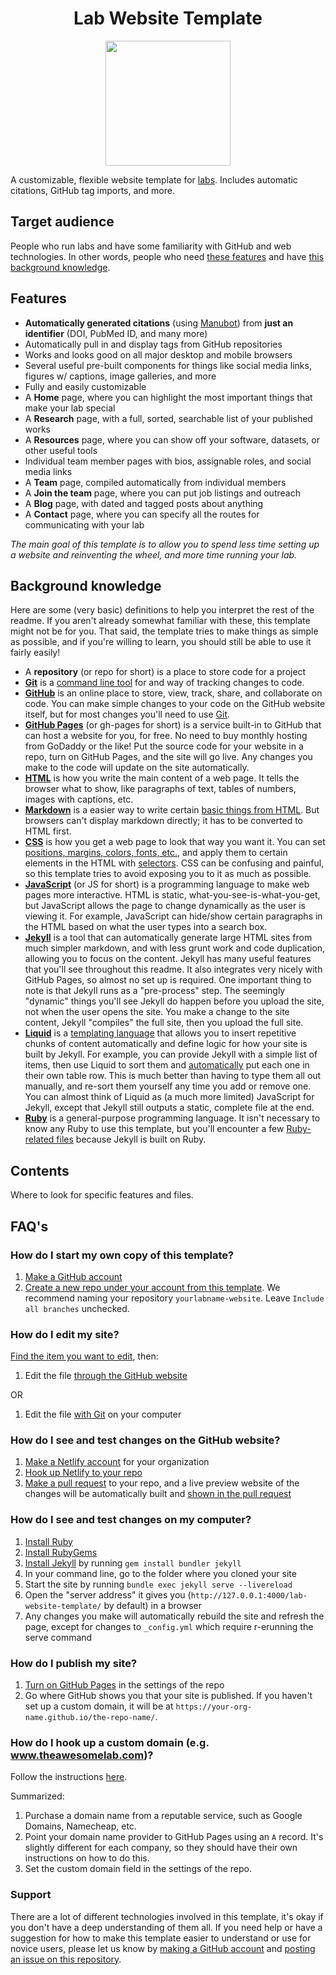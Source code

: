 <h1 align="center">Lab Website Template</h1>
<p align="center"><img height="200" src="https://github.com/greenelab/lab-website-template/blob/master/mascot.png?raw=true"></p>

A customizable, flexible website template for [labs](https://www.greenelab.com/). Includes automatic citations, GitHub tag imports, and more.

## Target audience

People who run labs and have some familiarity with GitHub and web technologies.
In other words, people who need [these features](#features) and have [this background knowledge](#background-knowledge).

## Features

- **Automatically generated citations** (using [Manubot](https://manubot.org)) from **just an identifier** (DOI, PubMed ID, and many more)
- Automatically pull in and display tags from GitHub repositories
- Works and looks good on all major desktop and mobile browsers
- Several useful pre-built components for things like social media links, figures w/ captions, image galleries, and more
- Fully and easily customizable
- A **Home** page, where you can highlight the most important things that make your lab special
- A **Research** page, with a full, sorted, searchable list of your published works
- A **Resources** page, where you can show off your software, datasets, or other useful tools
- Individual team member pages with bios, assignable roles, and social media links
- A **Team** page, compiled automatically from individual members
- A **Join the team** page, where you can put job listings and outreach
- A **Blog** page, with dated and tagged posts about anything
- A **Contact** page, where you can specify all the routes for communicating with your lab

_The main goal of this template is to allow you to spend less time setting up a website and reinventing the wheel, and more time running your lab._

## Background knowledge

Here are some (very basic) definitions to help you interpret the rest of the readme.
If you aren't already somewhat familiar with these, this template might not be for you.
That said, the template tries to make things as simple as possible, and if you're willing to learn, you should still be able to use it fairly easily!

- A **repository** (or repo for short) is a place to store code for a project
- **[Git](https://try.github.io/)** is a [command line tool](https://en.wikipedia.org/wiki/Command-line_interface) for and way of tracking changes to code.
- **[GitHub](https://github.com/)** is an online place to store, view, track, share, and collaborate on code.
  You can make simple changes to your code on the GitHub website itself, but for most changes you'll need to use [Git](https://git-scm.com/).
- **[GitHub Pages](https://pages.github.com/)** (or gh-pages for short) is a service built-in to GitHub that can host a website for you, for free.
  No need to buy monthly hosting from GoDaddy or the like!
  Put the source code for your website in a repo, turn on GitHub Pages, and the site will go live.
  Any changes you make to the code will update on the site automatically.
- **[HTML](https://developer.mozilla.org/en-US/docs/Web/HTML)** is how you write the main content of a web page.
  It tells the browser what to show, like paragraphs of text, tables of numbers, images with captions, etc.
- **[Markdown](https://en.wikipedia.org/wiki/Markdown)** is a easier way to write certain [basic things from HTML](https://commonmark.org/help/).
  But browsers can't display markdown directly; it has to be converted to HTML first.
- **[CSS](https://developer.mozilla.org/en-US/docs/Web/CSS)** is how you get a web page to look that way you want it.
  You can set [positions, margins, colors, fonts, etc.](https://developer.mozilla.org/en-US/docs/Web/CSS/Reference#Keyword_index), and apply them to certain elements in the HTML with [selectors](https://developer.mozilla.org/en-US/docs/Learn/CSS/Building_blocks/Selectors).
  CSS can be confusing and painful, so this template tries to avoid exposing you to it as much as possible.
- **[JavaScript](https://developer.mozilla.org/en-US/docs/Glossary/JavaScript)** (or JS for short) is a programming language to make web pages more interactive.
  HTML is static, what-you-see-is-what-you-get, but JavaScript allows the page to change dynamically as the user is viewing it.
  For example, JavaScript can hide/show certain paragraphs in the HTML based on what the user types into a search box.
- **[Jekyll](https://jekyllrb.com/)** is a tool that can automatically generate large HTML sites from much simpler markdown, and with less grunt work and code duplication, allowing you to focus on the content.
  Jekyll has many useful features that you'll see throughout this readme.
  It also integrates very nicely with GitHub Pages, so almost no set up is required.
  One important thing to note is that Jekyll runs as a "pre-process" step.
  The seemingly "dynamic" things you'll see Jekyll do happen before you upload the site, not when the user opens the site.
  You make a change to the site content, Jekyll "compiles" the full site, then you upload the full site.
- **[Liquid](https://shopify.github.io/liquid/)** is a [templating language](https://en.wikipedia.org/wiki/Template_processor) that allows you to insert repetitive chunks of content automatically and define logic for how your site is built by Jekyll.
  For example, you can provide Jekyll with a simple list of items, then use Liquid to sort them and [automatically](https://shopify.github.io/liquid/tags/iteration/) put each one in their own table row.
  This is much better than having to type them all out manually, and re-sort them yourself any time you add or remove one.
  You can almost think of Liquid as (a much more limited) JavaScript for Jekyll, except that Jekyll still outputs a static, complete file at the end.
- **[Ruby](https://www.ruby-lang.org/en/)** is a general-purpose programming language.
  It isn't necessary to know any Ruby to use this template, but you'll encounter a few [Ruby-related files](https://www.rubyguides.com/2018/09/ruby-gems-gemfiles-bundler/) because Jekyll is built on Ruby.

## Contents

Where to look for specific features and files.

## FAQ's

### How do I start my own copy of this template?

1. [Make a GitHub account](https://github.com/join)
2. [Create a new repo under your account from this template](https://docs.github.com/en/github/creating-cloning-and-archiving-repositories/creating-a-repository-from-a-template).
   We recommend naming your repository `yourlabname-website`.
   Leave `Include all branches` unchecked.

### How do I edit my site?

[Find the item you want to edit](#contents), then:

1. Edit the file [through the GitHub website](https://docs.github.com/en/github/managing-files-in-a-repository/editing-files-in-your-repository)

OR

1. Edit the file [with Git](https://docs.github.com/en/github/managing-files-in-a-repository/managing-files-using-the-command-line) on your computer

### How do I see and test changes on the GitHub website?

1. [Make a Netlify account](https://app.netlify.com/signup) for your organization
2. [Hook up Netlify to your repo](https://docs.netlify.com/configure-builds/get-started/#basic-build-settings)
3. [Make a pull request](https://docs.github.com/en/free-pro-team@latest/github/collaborating-with-issues-and-pull-requests/creating-a-pull-request) to your repo, and a live preview website of the changes will be automatically built and [shown in the pull request](https://docs.netlify.com/site-deploys/notifications/#github-commit-statuses)

### How do I see and test changes on my computer?

1. [Install Ruby](https://www.ruby-lang.org/en/documentation/installation/)
2. [Install RubyGems](https://rubygems.org/pages/download)
3. [Install Jekyll](https://jekyllrb.com/) by running `gem install bundler jekyll`
4. In your command line, go to the folder where you cloned your site
5. Start the site by running `bundle exec jekyll serve --livereload`
6. Open the "server address" it gives you (`http://127.0.0.1:4000/lab-website-template/` by default) in a browser
7. Any changes you make will automatically rebuild the site and refresh the page, except for changes to `_config.yml` which require r-erunning the serve command

### How do I publish my site?

1. [Turn on GitHub Pages](https://docs.github.com/en/github/working-with-github-pages/configuring-a-publishing-source-for-your-github-pages-site) in the settings of the repo
2. Go where GitHub shows you that your site is published.
   If you haven't set up a custom domain, it will be at `https://your-org-name.github.io/the-repo-name/`.

### How do I hook up a custom domain (e.g. www.theawesomelab.com)?

Follow the instructions [here](https://docs.github.com/en/github/working-with-github-pages/managing-a-custom-domain-for-your-github-pages-site#configuring-an-apex-domain).

Summarized:

1. Purchase a domain name from a reputable service, such as Google Domains, Namecheap, etc.
2. Point your domain name provider to GitHub Pages using an `A` record.
   It's slightly different for each company, so they should have their own instructions on how to do this.
3. Set the custom domain field in the settings of the repo.

### Support

There are a lot of different technologies involved in this template, it's okay if you don't have a deep understanding of them all.
If you need help or have a suggestion for how to make this template easier to understand or use for novice users, please let us know by [making a GitHub account](https://github.com/join) and [posting an issue on this repository](https://github.com/greenelab/lab-website-template/issues).
